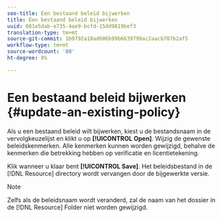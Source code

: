 ```yaml
---
seo-title: Een bestaand beleid bijwerken
title: Een bestaand beleid bijwerken
uuid: 081e5dab-e735-4ae9-bcfd-15dd9819bef3
translation-type: tm+mt
source-git-commit: 1b9792a10ad606b99b6639799ac2aacb707b2af5
workflow-type: tm+mt
source-wordcount: '80'
ht-degree: 0%

---
```



# Een bestaand beleid bijwerken {#update-an-existing-policy}

Als u een bestaand beleid wilt bijwerken, kiest u de bestandsnaam in de vervolgkeuzelijst en klikt u op **[!UICONTROL Open]**. Wijzig de gewenste beleidskenmerken. Alle kenmerken kunnen worden gewijzigd, behalve de kenmerken die betrekking hebben op verificatie en licentietekening.

Klik wanneer u klaar bent **[!UICONTROL Save]**. Het beleidsbestand in de [!DNL Resource] directory wordt vervangen door de bijgewerkte versie.

>[!NOTE]
>
>Zelfs als de beleidsnaam wordt veranderd, zal de naam van het dossier in de [!DNL Resource] Folder niet worden gewijzigd.

